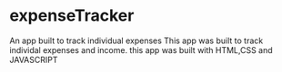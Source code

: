 # expenseTracker
An app built to track individual expenses
This app was built to track individal expenses and income.
this app was built with HTML,CSS and JAVASCRIPT    

